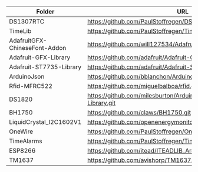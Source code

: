 |  Folder   | URL  |
|  ----  | ----  |
| DS1307RTC | https://github.com/PaulStoffregen/DS1307RTC |
| TimeLib | https://github.com/PaulStoffregen/Time |
| AdafruitGFX-ChineseFont-Addon | https://github.com/will127534/AdafruitGFX-ChineseFont-Addon.git|
| Adafruit-GFX-Library | https://github.com/adafruit/Adafruit-GFX-Library.git |
| Adafruit-ST7735-Library | https://github.com/adafruit/Adafruit-ST7735-Library.git |
| ArduinoJson | https://github.com/bblanchon/ArduinoJson.git |
| Rfid-MFRC522 | https://github.com/miguelbalboa/rfid.git |
| DS1820 | https://github.com/milesburton/Arduino-Temperature-Control-Library.git |
| BH1750 | https://github.com/claws/BH1750.git |
| LiquidCrystal_I2C1602V1 | https://github.com/openenergymonitor/LiquidCrystal_I2C1602V1.git |
| OneWire | https://github.com/PaulStoffregen/OneWire.git |
| TimeAlarms | https://github.com/PaulStoffregen/TimeAlarms.git |
| ESP8266 | https://github.com/itead/ITEADLIB_Arduino_WeeESP8266.git |
| TM1637 | https://github.com/avishorp/TM1637.git |
